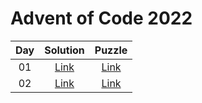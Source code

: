 # Advent of Code 2022

| Day |    Solution    |                   Puzzle                   |
| :-: | :------------: | :----------------------------------------: |
| 01  | [Link](day-01) | [Link](http://adventofcode.com/2022/day/1) |
| 02  | [Link](day-02) | [Link](http://adventofcode.com/2022/day/2) |
